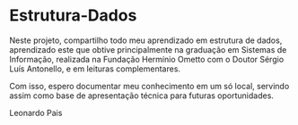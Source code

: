 # Estrutura-Dados

Neste projeto, compartilho todo meu aprendizado em estrutura de dados, aprendizado este que obtive principalmente na graduação em Sistemas de Informação, realizada na Fundação Hermínio Ometto com o Doutor Sérgio Luís Antonello, e em leituras complementares.

Com isso, espero documentar meu conhecimento em um só local, servindo assim como base de apresentação técnica para futuras oportunidades.

Leonardo Pais
